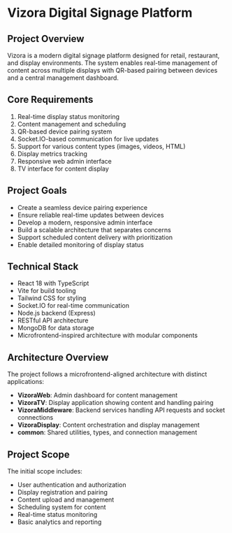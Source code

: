 # Vizora Digital Signage Platform

## Project Overview
Vizora is a modern digital signage platform designed for retail, restaurant, and display environments. The system enables real-time management of content across multiple displays with QR-based pairing between devices and a central management dashboard.

## Core Requirements
1. Real-time display status monitoring
2. Content management and scheduling
3. QR-based device pairing system
4. Socket.IO-based communication for live updates
5. Support for various content types (images, videos, HTML)
6. Display metrics tracking
7. Responsive web admin interface
8. TV interface for content display

## Project Goals
- Create a seamless device pairing experience
- Ensure reliable real-time updates between devices
- Develop a modern, responsive admin interface
- Build a scalable architecture that separates concerns
- Support scheduled content delivery with prioritization
- Enable detailed monitoring of display status

## Technical Stack
- React 18 with TypeScript
- Vite for build tooling
- Tailwind CSS for styling
- Socket.IO for real-time communication
- Node.js backend (Express)
- RESTful API architecture
- MongoDB for data storage
- Microfrontend-inspired architecture with modular components

## Architecture Overview
The project follows a microfrontend-aligned architecture with distinct applications:
- **VizoraWeb**: Admin dashboard for content management
- **VizoraTV**: Display application showing content and handling pairing
- **VizoraMiddleware**: Backend services handling API requests and socket connections
- **VizoraDisplay**: Content orchestration and display management
- **common**: Shared utilities, types, and connection management

## Project Scope
The initial scope includes:
- User authentication and authorization
- Display registration and pairing
- Content upload and management
- Scheduling system for content
- Real-time status monitoring
- Basic analytics and reporting 